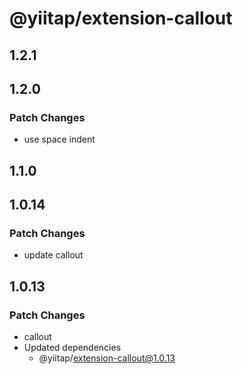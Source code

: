 # @yiitap/extension-callout

## 1.2.1

## 1.2.0

### Patch Changes

- use space indent

## 1.1.0

## 1.0.14

### Patch Changes

- update callout

## 1.0.13

### Patch Changes

- callout
- Updated dependencies
  - @yiitap/extension-callout@1.0.13
